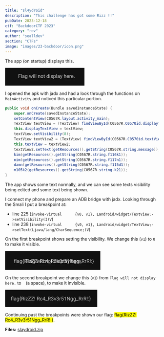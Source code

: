 ```yaml
---
title: "sl4ydroid"
description: "This challenge has got some Rizz !!"
pubDate: 2023-12-18
ctf: "BackdoorCTF 2023"
category: "rev"
author: "sealldev"
section: "CTFs"
image: "images/23-backdoor/icon.png"
---
```


The app (on startup) displays this.

![Initial Display](images/23-backdoor/sl4ydroid_1.png)

I opened the apk with jadx and had a look through the functions on `MainActivity` and noticed this particular portion.

```java
public void onCreate(Bundle savedInstanceState) {
	super.onCreate(savedInstanceState);
	setContentView(C0567R.layout.activity_main);
	TextView textView = (TextView) findViewById(C0567R.C0570id.displayTextView);
	this.displayTextView = textView;
	textView.setVisibility(8);
	TextView textView2 = (TextView) findViewById(C0567R.C0570id.textView);
	this.textView = textView2;
	textView2.setText(getResources().getString(C0567R.string.message));
	kim(getResources().getString(C0567R.string.f116k1));
	nim(getResources().getString(C0567R.string.f117n1));
	damn(getResources().getString(C0567R.string.f115d1));
	m105k2(getResources().getString(C0567R.string.k21));
}
```

The app shows some text normally, and we can see some texts visibility being edited and some text being shown.

I connect my phone and prepare an ADB bridge with jadx. Looking through the Smali I put a breakpoint at:

 - line 225 (`invoke-virtual      {v0, v1}, Landroid/widget/TextView;->setVisibility(I)V`)
 - line 238 (`invoke-virtual      {v0, v1}, Landroid/widget/TextView;->setText(Ljava/lang/CharSequence;)V`)

On the first breakpoint shows setting the visibility. We change this (`v1`) to `0` to make it visible.

![Visibility Change Only](images/23-backdoor/sl4ydroid_2.png)

On the second breakpoint we change this (`v1`) from `Flag will not display here.` to ` ` (a space), to make it invisible.

![Visibility Change + Removal of text](images/23-backdoor/sl4ydroid_3.png)

Continuing past the breakpoints were shown our flag: <mark>flag{RizZZ! Rc4_R3v3r51Ngg_RrR!:}</mark>.

**Files:** [slaydroid.zip](https://web.archive.org/web/20231218160004/https://staticbckdr.infoseciitr.in/slaydroid.zip)
